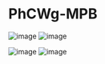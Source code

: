 # PhCWg-MPB

![image](https://github.com/allenkcchu/PhCWg-MPB/blob/main/Efield_a396_r130nm_nCore310_nCladding144_s1x65_s1y-185_s2x50_s2y-35.png)
![image](https://github.com/allenkcchu/PhCWg-MPB/blob/main/Criteria_a396_r130_nCore310_s1x65_s1y-185_s2x50_s2y-35.png)

![image](https://github.com/allenkcchu/PhCWg-MPB/blob/main/Efield_a396_r130nm_nCore310_nCladding144_s1x85_s1y-155_s2x0_s2y0.png)
![image](https://github.com/allenkcchu/PhCWg-MPB/blob/main/Criteria_a396_r130_nCore310_s1x85_s1y-155_s2x0_s2y0.png)
